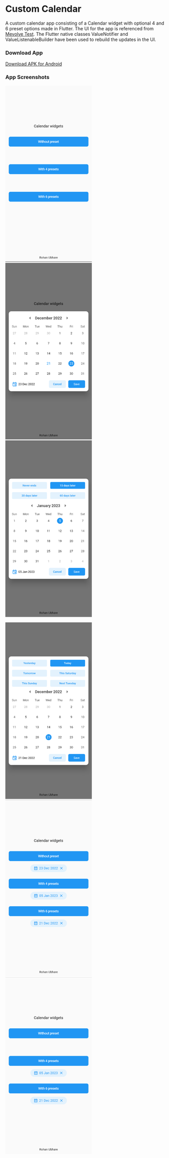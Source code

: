 # Custom Calendar

A custom calendar app consisting of a Calendar widget with optional 4 and 6 preset options made in Flutter.
The UI for the app is referenced from [Mevolve Test](https://www.figma.com/file/2p2qBV77ImBXnUqVYoi9yq/Mevolve-Test).
The Flutter native classes ValueNotifier and ValueListenableBuilder have been used to rebuild the updates in the UI.

### Download App
[Download APK for Android](https://github.com/rohanubhare/custom-calendar/blob/master/apk/custom_calendar.apk)

### App Screenshots
<p float="left">
  <img src="/screenshots/1.png" width="270" />
  <img src="/screenshots/2.png" width="270" /> 
  <img src="/screenshots/3.png" width="270" />
</p>

<p float="left">
  <img src="/screenshots/4.png" width="270" />
  <img src="/screenshots/5.png" width="270" /> 
  <img src="/screenshots/6.png" width="270" />
</p>

